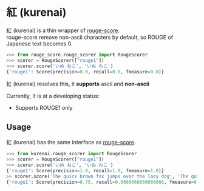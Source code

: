 # 紅 (kurenai)

紅 (kurenai) is a thin wrapper of [rouge-score](https://pypi.org/project/rouge-score/).  
rouge-score remove non-ascii characters by default, so ROUGE of Japanese text becomes 0.

```python
>>> from rouge_score.rouge_scorer import RougeScorer
>>> scorer = RougeScorer(["rouge1"])
>>> scorer.score('いぬ ねこ', 'いぬ ねこ')
{'rouge1': Score(precision=0.0, recall=0.0, fmeasure=0.0)}
```

紅 (kurenai) resolves this, it **supports** ascii and **non-ascii**

Currently, It is at a developing status:

* Supports ROUGE1 only

## Usage

紅 (kurenai) has the same interface as [rouge-score](https://pypi.org/project/rouge-score/).

```python
>>> from kurenai.rouge_scorer import RougeScorer
>>> scorer = RougeScorer(["rouge1"])
>>> scorer.score('いぬ ねこ', 'いぬ ねこ')
{'rouge1': Score(precision=1.0, recall=1.0, fmeasure=1.0)}
>> scorer.score('The quick brown fox jumps over the lazy dog', 'The quick brown dog jumps on the log.')
{'rouge1': Score(precision=0.75, recall=0.6666666666666666, fmeasure=0.7058823529411765)}
```
